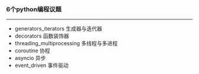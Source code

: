 ### 6个python编程议题
---
- generators_iterators		生成器与迭代器
- decorators			函数装饰器
- threading_multiprocessing	多线程与多进程
- coroutine			协程
- asyncio			异步
- event_driven			事件驱动



